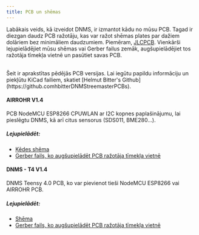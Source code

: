 ```yaml
---
title: PCB un shēmas
---
```


Labākais veids, kā izveidot DNMS, ir izmantot kādu no mūsu PCB.
Tagad ir diezgan daudz PCB ražotāju, kas var ražot shēmas plates par dažiem dolāriem bez minimāliem daudzumiem. Piemēram, [JLCPCB](https://jlcpcb.com).
Vienkārši lejupielādējiet mūsu shēmas vai Gerber failus zemāk, augšupielādējiet tos ražotāja tīmekļa vietnē un pasūtiet savas PCB.

<br>
Šeit ir aprakstītas pēdējās PCB versijas. Lai iegūtu papildu informāciju un piekļūtu KiCad failiem, skatiet [Helmut Bitter's Github](https://github.comhbitterDNMStreemasterPCBs).

#### AIRROHR V1.4
PCB NodeMCU ESP8266 CPUWLAN ar I2C kopnes paplašinājumu, lai pieslēgtu DNMS, kā arī citus sensorus (SDS011, BME280...).


##### Lejupielādēt:
* [Ķēdes shēma](...docsdnmsairrohr-PCB-circuit-diagram.pdf)
* [Gerber fails, ko augšupielādēt PCB ražotāja tīmekļa vietnē](...docsdnmsairrohr-PCB-circuit-diagram-gerber.zip)


#### DNMS - T4 V1.4
DNMS Teensy 4.0 PCB, ko var pievienot tieši NodeMCU ESP8266 vai AIRROHR PCB.

##### Lejupielādēt:
* [Shēma](...docsdnmsdnms-noise-measuring-teensy-40-circuit-diagram.pdf)
* [Gerber fails, ko augšupielādēt PCB ražotāja tīmekļa vietnē](...docsdnmsdnms-noise-measuring-teensy-40-circuit-gerber.zip)

